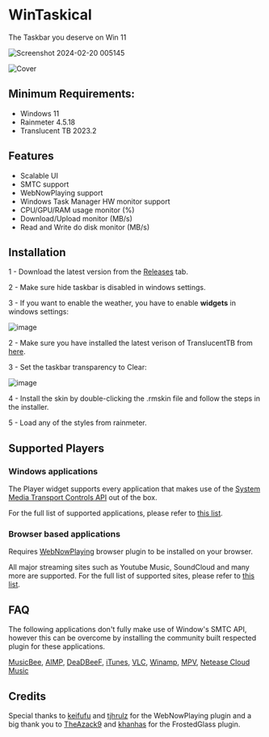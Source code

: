 # WinTaskical
The Taskbar you deserve on Win 11

![Screenshot 2024-02-20 005145](https://github.com/Meti0X7CB/WinTaskical/assets/8690114/e589b600-d6bd-47da-ac04-7f323736dcdd)

![Cover](https://github.com/Meti0X7CB/WinTaskical/assets/8690114/9ee08c83-12bf-4911-b794-dd3b13e60011)

## Minimum Requirements:
- Windows 11
- Rainmeter 4.5.18
- Translucent TB 2023.2

## Features
- Scalable UI
- SMTC support
- WebNowPlaying support
- Windows Task Manager HW monitor support
- CPU/GPU/RAM usage monitor (%)
- Download/Upload monitor (MB/s)
- Read and Write do disk monitor (MB/s)

## Installation
1 - Download the latest version from the [Releases](https://github.com/Meti0X7CB/WinTaskical/releases) tab.

2 - Make sure hide taskbar is disabled in windows settings.

3 - If you want to enable the weather, you have to enable __widgets__ in windows settings:

![image](https://github.com/Meti0X7CB/WinTaskical/assets/8690114/17037355-bb9d-4868-9f96-c294eccc7c12)

2 - Make sure you have installed the latest verison of TranslucentTB from [here](https://github.com/TranslucentTB/TranslucentTB/releases).

3 - Set the taskbar transparency to Clear:

![image](https://github.com/Meti0X7CB/WinTaskical/assets/8690114/b2298200-f7f9-4ba5-973f-ed3b64fcbd19)

4 - Install the skin by double-clicking the .rmskin file and follow the steps in the installer.

5 - Load any of the styles from rainmeter.

## Supported Players
### Windows applications 
The Player widget supports every application that makes use of the [System Media Transport Controls API](https://learn.microsoft.com/en-us/uwp/api/windows.media.systemmediatransportcontrols?view=winrt-22621) out of the box.

For the full list of supported applications, please refer to [this list](https://github.com/ModernFlyouts-Community/ModernFlyouts/blob/main/docs/GSMTC-Support-And-Popular-Apps.md).

### Browser based applications 
Requires [WebNowPlaying](https://wnp.keifufu.dev/extension/getting-started) browser plugin to be installed on your browser.

All major streaming sites such as Youtube Music, SoundCloud and many more are supported. For the full list of supported sites, please refer to [this list](https://wnp.keifufu.dev/supported-sites).

## FAQ
The following applications don't fully make use of Window's SMTC API, however this can be overcome by installing the community built respected plugin for these applications.

[MusicBee](https://github.com/ameer1234567890/mb_MediaControl), [AIMP](https://www.aimp.ru/?do=catalog&rec_id=1097
), [DeaDBeeF](https://github.com/DeaDBeeF-for-Windows/ddb_smtc), [iTunes](https://github.com/thewizrd/iTunes-SMTC), [VLC](https://github.com/spmn/vlc-win10smtc), [Winamp](https://github.com/NanMetal/gen_smtc), [MPV](https://github.com/x0wllaar/MPV-SMTC), [Netease Cloud Music](https://github.com/BetterNCM/InfinityLink)

## Credits
Special thanks to [keifufu](https://github.com/keifufu) and [tjhrulz](https://github.com/tjhrulz/) for the WebNowPlaying plugin and a big thank you to [TheAzack9](https://github.com/TheAzack9) and [khanhas](https://github.com/khanhas) for the FrostedGlass plugin.
